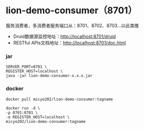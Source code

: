 # lion-demo-consumer（8701）

服务消费者，多消费者服务端口从：8701、8702、8703...以此类推

- Druid数据源监控地址：[http://localhost:8701/druid](http://localhost:8701/druid)
- RESTful APIs文档地址：[http://localhost:8701/doc.html](http://localhost:8701/doc.html)

### jar
```shell script
SERVER_PORT=8701 \
REGISTER_HOST=localhost \
java -jar lion-demo-consumer-x.x.x.jar
```

### docker
```shell script
docker pull micyo202/lion-demo-consumer:tagname
```
```shell script
docker run -d \
-p 8701:8701 \
-e REGISTER_HOST=localhost \
micyo202/lion-demo-consumer:tagname
```
